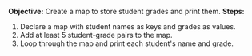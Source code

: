 **Objective:** Create a map to store student grades and print them.
**Steps:**

1. Declare a map with student names as keys and grades as values.
2. Add at least 5 student-grade pairs to the map.
3. Loop through the map and print each student's name and grade.
